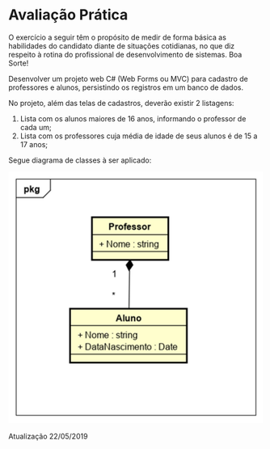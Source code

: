 # Avaliação Prática 

O exercício a seguir têm o propósito de medir de forma básica as habilidades do candidato diante de situações cotidianas, no que diz respeito à rotina do profissional de desenvolvimento de sistemas.  Boa Sorte! 
 
Desenvolver um projeto web C# (Web Forms ou MVC) para cadastro de professores e alunos, persistindo os registros em um banco de dados. 

No projeto, além das telas de cadastros, deverão existir 2 listagens: 

1. Lista com os alunos maiores de 16 anos, informando o professor de cada um; 
2. Lista com os professores cuja média de idade de seus alunos é de 15 a 17 anos; 

Segue diagrama de classes à ser aplicado: 
 
![Diagrama](brconselhos_avaliacao.png) 

Atualização 22/05/2019